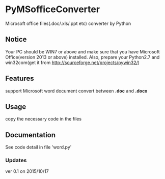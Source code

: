 # PyMSofficeConverter
Microsoft office files(.doc/.xls/.ppt etc) converter by Python

## Notice
Your PC should be WIN7 or above and make sure that you have Microsoft Office(version 2013 or above) installed. Also, prepare your Python2.7 and win32com(get it from http://sourceforge.net/projects/pywin32/)

## Features  
support Microsoft word document convert between **.doc** and **.docx**

## Usage
copy the necessary code in the files

## Documentation
See code detail in file 'word.py'

### Updates
ver 0.1 on 2015/10/17